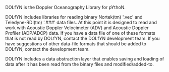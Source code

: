 DOLfYN is the Doppler Oceanography Library for pYthoN.

DOLfYN includes libraries for reading binary Nortek(tm) '.vec' and Teledyne-RDI(tm) '.###' data files.  At this point it is designed to read and work with Acoustic Doppler Velocimeter (ADV) and Acoustic Doppler Profiler (ADP/ADCP) data.  If you have a data file of one of these formats that is not read by DOLfYN, contact the DOLfYN development team.  If you have suggestions of other data-file formats that should be added to DOLfYN, contact the development team.

DOLfYN includes a data abstraction layer that enables saving and loading of data after it has been read from the binary files and modified/added-to.

